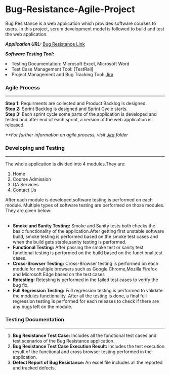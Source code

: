 # Bug-Resistance-Agile-Project
Bug Resistance is a web application which provides software courses to users. In this project, scrum development model is followed to build and test the web application.

<b><i>Application URL:</i></b> [Bug Resistance Link](https://bugresistance.com/ 'Visit Link') 

***Software Testing Tool:*** <li>Testing Documentation: Microsoft Excel, Microsoft Word<br></li><li>Test Case Management Tool: [TestRail]<br></li><li>Project Management and Bug Tracking Tool: [Jira](https://github.com/nolakkapali/Bug-Resistance-Agile-Project/tree/main/Jira 'Visit Jira Folder')<br></li>

### Agile Process
***
<b>Step 1:</b> Requirments are collected and Product Backlog is designed. <br>
<b>Step 2:</b> Sprint Backlog is designed and Sprint Cycle starts. <br>
<b>Step 3:</b> Each sprint cycle some parts of the application is developed and tested and after end of each sprint, a version of the web application is released.<br>

<em>**For further information on agile process, visit [Jira](https://github.com/nolakkapali/Bug-Resistance-Agile-Project/tree/main/Jira 'Visit Jira Folder') folder</em>

### Developing and Testing 
***
The whole application is divided into 4 modules.They are:
<ol><li>Home</li>
<li>Course Admission</li>
<li>QA Services</li>
<li>Contact Us</li></ol>
After each module is developed,software testing is performed on each module. Multiple types of software testing are performed on those modules. They are given below:<br><br>
<ul><li><b>Smoke and Sanity Testing:</b> Smoke and Sanity tests both checks the basic functionality of the application.After getting first unstable software build, smoke testing is performed based on the smoke test cases and when the build gets stable,sanity testing is performed.</li>
<li><b>Functional Testing:</b> After passing the smoke test or sanity test, functional testing is performed on the build based on the functional test cases.</li>
<li><b>Cross-Browser Testing:</b> Cross-Browser testing is performed on each module for multiple browsers such as Google Chrome,Mozilla Firefox and Microsoft Edge based on the test cases</li>
<li><b>Retesting:</b> Retesting is performed in the failed test cases to verify the bug fix.</li>
<li><b>Full Regression Testing:</b> Full regression testing is performed to validate the modules functionality. After all the testing is done, a final full regression testing is performed for each releases to check if there are any bugs left on the module.</li>
</ul>

### Testing Documentation
***

1) <b>Bug Resistance Test Case:</b> Includes all the functional test cases and test scenarios of the Bug Resistance application.<br>
2) <b>Bug Resistance Test Case Execution Result: </b>Includes the test execution result of the functional and cross browser testing performed in the application.<br>
3) <b>Defect Report of Bug Resistance: </b>An excel file includes all the reported and tracked defects.<br>
